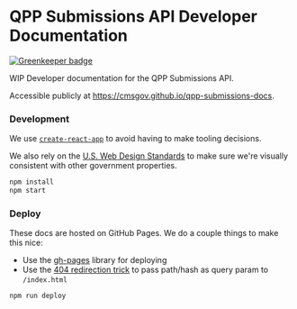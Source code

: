 # QPP Submissions API Developer Documentation

[![Greenkeeper badge](https://badges.greenkeeper.io/CMSgov/qpp-submissions-docs.svg?token=04d49144b23313bff7de12f1e73056361a1e4951e3737d5385cf5dd1b00f82b1&ts=1496084472985)](https://greenkeeper.io/)

WIP Developer documentation for the QPP Submissions API.

Accessible publicly at https://cmsgov.github.io/qpp-submissions-docs.

### Development

We use [`create-react-app`](https://github.com/facebookincubator/create-react-app) to avoid having to make tooling decisions.

We also rely on the [U.S. Web Design Standards](https://standards.usa.gov/) to make sure we're visually consistent with other government properties.

```bash
npm install
npm start
```

### Deploy

These docs are hosted on GitHub Pages. We do a couple things to make this nice:

* Use the [gh-pages](https://github.com/tschaub/gh-pages) library for deploying
* Use the [404 redirection trick](https://github.com/rafrex/spa-github-pages) to pass path/hash as query param to `/index.html`

```bash
npm run deploy
```

